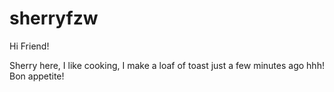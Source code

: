# sherryfzw

Hi Friend!

Sherry here, I like cooking, I make a loaf of toast just a few minutes ago hhh!
Bon appetite!
